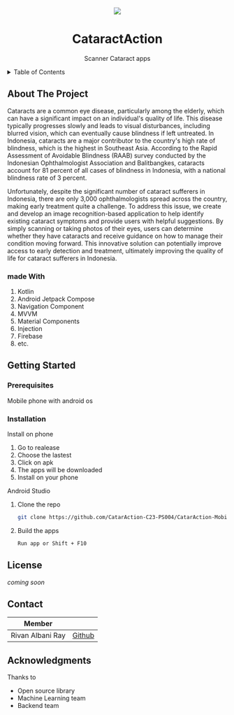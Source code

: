 <div id="top"></div>



<!-- PROJECT LOGO -->
<br />
<div align="center">
  
  ![](https://i.ibb.co/9TN24dh/Catar-Action.png)
  <h1 align="center">CataractAction</h1>
  <p align="center">Scanner Cataract apps</p>
</div>


<!-- TABLE OF CONTENTS -->
<details>
  <summary>Table of Contents</summary>
  <ol>
    <li>
      <a href="#about-the-project">About The Project</a>
      <ul>

        <li><a href="#built-with">Build With</a></li>

      </ul>
    </li>
    <li>
      <a href="#getting-started">Getting Started</a>
      <ul>
        <li><a href="#prerequisites">Prerequisites</a></li>
        <li><a href="#installation">Installation</a></li>
      </ul>
    </li>
    <li><a href="#license">License</a></li>
    <li><a href="#contact">Contact</a></li>
    <li><a href="#acknowledgments">Acknowledgments</a></li>
  </ol>
</details>


<!-- ABOUT THE PROJECT -->
## About The Project
Cataracts are a common eye disease, particularly among the elderly, which can have a significant impact on an individual's quality of life. This disease typically progresses slowly and leads to visual disturbances, including blurred vision, which can eventually cause blindness if left untreated. In Indonesia, cataracts are a major contributor to the country's high rate of blindness, which is the highest in Southeast Asia. According to the Rapid Assessment of Avoidable Blindness (RAAB) survey conducted by the Indonesian Ophthalmologist Association and Balitbangkes, cataracts account for 81 percent of all cases of blindness in Indonesia, with a national blindness rate of 3 percent.

Unfortunately, despite the significant number of cataract sufferers in Indonesia, there are only 3,000 ophthalmologists spread across the country, making early treatment quite a challenge. To address this issue, we create and develop an image recognition-based application to help identify existing cataract symptoms and provide users with helpful suggestions. By simply scanning or taking photos of their eyes, users can determine whether they have cataracts and receive guidance on how to manage their condition moving forward. This innovative solution can potentially improve access to early detection and treatment, ultimately improving the quality of life for cataract sufferers in Indonesia.

### made With

 1. Kotlin
 2. Android Jetpack Compose
 3. Navigation Component
 4. MVVM
 5. Material Components
 6. Injection
 7. Firebase
 8. etc.

<!-- GETTING STARTED -->
## Getting Started

### Prerequisites

Mobile phone with android os

### Installation
Install on phone
1. Go to realease 
2. Choose the lastest
3. Click on apk
4. The apps will be downloaded
5. Install on your phone

Android Studio

1. Clone the repo
   ```sh
   git clone https://github.com/CatarAction-C23-PS004/CatarAction-Mobile
   ```
2. Build the apps
   ```sh
   Run app or Shift + F10
   ```

<!-- LICENSE -->
## License

*coming soon*

<!-- CONTACT -->
## Contact

| Member |  |
|--|--|
| Rivan Albani Ray |[Github](https://github.com/rrivann)  |


<!-- ACKNOWLEDGMENTS -->
## Acknowledgments

Thanks to

- Open source library
- Machine Learning team
- Backend team


